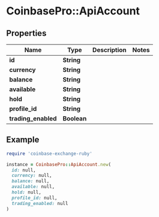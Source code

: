 # CoinbasePro::ApiAccount

## Properties

| Name | Type | Description | Notes |
| ---- | ---- | ----------- | ----- |
| **id** | **String** |  |  |
| **currency** | **String** |  |  |
| **balance** | **String** |  |  |
| **available** | **String** |  |  |
| **hold** | **String** |  |  |
| **profile_id** | **String** |  |  |
| **trading_enabled** | **Boolean** |  |  |

## Example

```ruby
require 'coinbase-exchange-ruby'

instance = CoinbasePro::ApiAccount.new(
  id: null,
  currency: null,
  balance: null,
  available: null,
  hold: null,
  profile_id: null,
  trading_enabled: null
)
```

